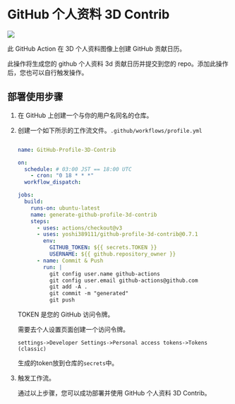 # GitHub 个人资料 3D Contrib

![](https://raw.githubusercontent.com/yoshi389111/github-profile-3d-contrib/main/docs/demo/profile-gitblock.svg)

此 GitHub Action 在 3D 个人资料图像上创建 GitHub 贡献日历。

此操作将生成您的 github 个人资料 3d 贡献日历并提交到您的 repo。添加此操作后，您也可以自行触发操作。

## 部署使用步骤

1. 在 GitHub 上创建一个与你的用户名同名的仓库。

2. 创建一个如下所示的工作流文件。`.github/workflows/profile.yml`

    ```yaml

    name: GitHub-Profile-3D-Contrib

    on:
      schedule: # 03:00 JST == 18:00 UTC
        - cron: "0 18 * * *"
      workflow_dispatch:

    jobs:
      build:
        runs-on: ubuntu-latest
        name: generate-github-profile-3d-contrib
        steps:
          - uses: actions/checkout@v3
          - uses: yoshi389111/github-profile-3d-contrib@0.7.1
            env:
              GITHUB_TOKEN: ${{ secrets.TOKEN }}
              USERNAME: ${{ github.repository_owner }}
          - name: Commit & Push
            run: |
              git config user.name github-actions
              git config user.email github-actions@github.com
              git add -A .
              git commit -m "generated"
              git push
    ```

    TOKEN 是您的 GitHub 访问令牌。

    需要去个人设置页面创建一个访问令牌。

    `settings->Developer Settings->Personal access tokens->Tokens (classic)`

    生成的token放到仓库的`secrets`中。

3. 触发工作流。

    通过以上步骤，您可以成功部署并使用 GitHub 个人资料 3D Contrib。